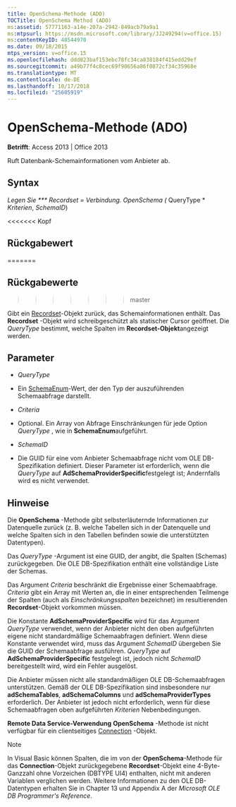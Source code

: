 ```yaml
---
title: OpenSchema-Methode (ADO)
TOCTitle: OpenSchema Method (ADO)
ms:assetid: 57771163-a14e-207a-2942-849acb79a9a1
ms:mtpsurl: https://msdn.microsoft.com/library/JJ249294(v=office.15)
ms:contentKeyID: 48544970
ms.date: 09/18/2015
mtps_version: v=office.15
ms.openlocfilehash: ddd823baf153ebc78fc34ca838184f415edd29ef
ms.sourcegitcommit: a49b77f4c8cec69f90656a86f0872cf34c35968e
ms.translationtype: MT
ms.contentlocale: de-DE
ms.lasthandoff: 10/17/2018
ms.locfileid: "25605919"
---
```

# <a name="openschema-method-ado"></a>OpenSchema-Methode (ADO)


**Betrifft**: Access 2013 | Office 2013


Ruft Datenbank-Schemainformationen vom Anbieter ab.

## <a name="syntax"></a>Syntax

**Legen Sie *** Recordset* = *Verbindung*. OpenSchema (* QueryType * *Kriterien*, *SchemaID*)

<<<<<<< Kopf
## <a name="return-values"></a>Rückgabewert
=======
## <a name="return-values"></a>Rückgabewerte
>>>>>>> master

Gibt ein [Recordset](recordset-object-ado.md)-Objekt zurück, das Schemainformationen enthält. Das **Recordset** -Objekt wird schreibgeschützt als statischer Cursor geöffnet. Die *QueryType* bestimmt, welche Spalten im **Recordset-Objekt**angezeigt werden.

## <a name="parameters"></a>Parameter

  - *QueryType*

  - Ein [SchemaEnum](schemaenum.md)-Wert, der den Typ der auszuführenden Schemaabfrage darstellt.

  - *Criteria*

  - Optional. Ein Array von Abfrage Einschränkungen für jede Option *QueryType* , wie in **SchemaEnum**aufgeführt.

  - *SchemaID*

  - Die GUID für eine vom Anbieter Schemaabfrage nicht vom OLE DB-Spezifikation definiert. Dieser Parameter ist erforderlich, wenn die *QueryType* auf **AdSchemaProviderSpecific**festgelegt ist; Andernfalls wird es nicht verwendet.

## <a name="remarks"></a>Hinweise

Die **OpenSchema** -Methode gibt selbsterläuternde Informationen zur Datenquelle zurück (z. B. welche Tabellen sich in der Datenquelle und welche Spalten sich in den Tabellen befinden sowie die unterstützten Datentypen).

Das *QueryType* -Argument ist eine GUID, der angibt, die Spalten (Schemas) zurückgegeben. Die OLE DB-Spezifikation enthält eine vollständige Liste der Schemas.

Das Argument *Criteria* beschränkt die Ergebnisse einer Schemaabfrage. *Criteria* gibt ein Array mit Werten an, die in einer entsprechenden Teilmenge der Spalten (auch als *Einschränkungsspalten* bezeichnet) im resultierenden **Recordset**-Objekt vorkommen müssen.

Die Konstante **AdSchemaProviderSpecific** wird für das Argument *QueryType* verwendet, wenn der Anbieter nicht den oben aufgeführten eigene nicht standardmäßige Schemaabfragen definiert. Wenn diese Konstante verwendet wird, muss das Argument *SchemaID* übergeben Sie die GUID der Schemaabfrage ausführen. *QueryType* auf **AdSchemaProviderSpecific** festgelegt ist, jedoch nicht *SchemaID* bereitgestellt wird, wird ein Fehler ausgelöst.

Die Anbieter müssen nicht alle standardmäßigen OLE DB-Schemaabfragen unterstützen. Gemäß der OLE DB-Spezifikation sind insbesondere nur **adSchemaTables**, **adSchemaColumns** und **adSchemaProviderTypes** erforderlich. Der Anbieter ist jedoch nicht erforderlich, wenn für diese Schemaabfragen oben aufgeführten *Kriterien* Nebenbedingungen.

**Remote Data Service-Verwendung** **OpenSchema** -Methode ist nicht verfügbar für ein clientseitiges [Connection](connection-object-ado.md) -Objekt.


> [!NOTE]
> <P>In Visual Basic können Spalten, die im von der <STRONG>OpenSchema</STRONG>-Methode für das <STRONG>Connection</STRONG>-Objekt zurückgegebene <STRONG>Recordset</STRONG>-Objekt eine 4-Byte-Ganzzahl ohne Vorzeichen (DBTYPE UI4) enthalten, nicht mit anderen Variablen verglichen werden. Weitere Informationen zu den OLE DB-Datentypen erhalten Sie in Chapter 13 und Appendix A der <EM>Microsoft OLE DB Programmer's Reference</EM>.</P>


